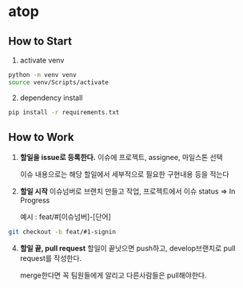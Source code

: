 # atop

## How to Start

1. activate venv

```bash
python -m venv venv
source venv/Scripts/activate
```

2. dependency install

```bash
pip install -r requirements.txt
```

## How to Work

1. **할일을 issue로 등록한다.**
   이슈에 프로젝트, assignee, 마일스톤 선택

   이슈 내용으로는 해당 할일에서 세부적으로 필요한 구현내용 등을 적는다

2. **할일 시작**
   이슈넘버로 브랜치 만들고 작업, 프로젝트에서 이슈 status ⇒ In Progress

   예시 : feat/#[이슈넘버]-[단어]

```bash
git checkout -b feat/#1-signin
```

4. **할일 끝, pull request**
   할일이 끝낫으면 push하고, develop브랜치로 pull request를 작성한다.

   merge한다면 꼭 팀원들에게 알리고 다른사람들은 pull해야한다.
